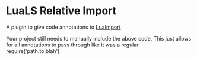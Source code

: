 # LuaLS Relative Import
A plugin to give code annotations to [LuaImport](https://github.com/Keyslam/LuaImport)

Your project still needs to manually include the above code,
This just allows for all annotations to pass through like it was a regular require('path.to.blah')

